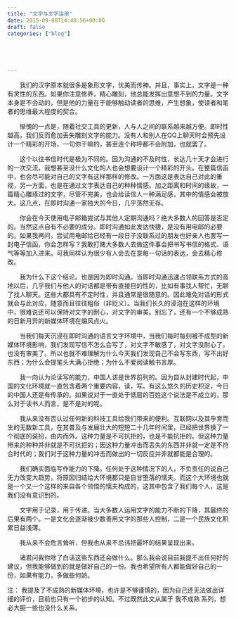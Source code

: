 ```yaml
---
title: "文字与文字运用"
date: 2015-09-08T14:48:56+08:00
draft: false
categories: ["blog"]





---
```


　　我们的汉字原本就很多是象形文字，优美而传神。并且，事实上，文字是一种有灵性的东西。如果你注意修养，精心雕刻，他总能发挥出意想不到的力量。文字本身是不会动的，但是他的力量在于能够触动读者的思维，产生想象，使读者和笔者的思维最大程度的契合。

<!--more-->

　　惭愧的一点是，随着社交工具的更新，人与人之间的联系越来越方便。即时性越高，我们反而愈加丢失雕刻文字的能力。没有人和别人在QQ上聊天时会预先设计一个精彩的开场，一句你干嘛的，甚至连个称呼都不会附加，也就罢了。

　　这个以往书信时代是极为不同的。因为沟通的不及时性，长达几十天才会进行的一次交流，我想甚至没什么文化的人也会想要设计一个精彩的开头。在整篇信函中，也会尽可能对自己的文字有这样那样的修改。一方面这是表达自己对此的重视，另一方面，也是在通过文字表达自己的种种情感。加之距离和时间的缘故，一篇精心雕琢过的文字，尽管不完美，也会给读信人一种满足感，其中的情感会被放大。这几点，在即时沟通一家独大的今日，几乎荡然无存。

　　你会在今天使用电子邮箱尝试与其他人定期沟通吗？绝大多数人的回答是否定的。当然这点自有不必要的成分。即时沟通如此发达快捷，是没有用电邮的必要的。如果我再问，尝试用电邮给已经有一段日子没联系过的朋友也好亲人也罢写一封电子信函，你会怎样写？我敢打赌大多数人去做这件事会把书写书信的格式、语气等等加入进来。可我同样认为很少有人会去在意每一句话的表达，会去精心修改。

　　我为什么下这个结论。也是因为即时沟通。当即时沟通迅速占领联系方式的高地以后，几乎我们与他人的对话都是带有直接目的性的，比如有事找人帮忙，无聊了找人聊天。这些大都具有不定时性，并且通常是很随意的。因此难免对话的形式就会与此对应，随意而且往往粗俗（非贬义）。当我们长久的浸泡在这样的环境中，很难说还可以保持对文字的耐心，对文字的审美。别忘了，还有一个不够成熟的日新月异的新媒体环境在煽风点火。

　　当我们每天沉浸在即时沟通的语言文字环境中，当我们每时每刻被不成型的新媒体环境影响，我们发现写信不怎么会写了，对文字不敏感了，对文字没耐心了，也没有审美了。所以也就不难理解为什么今天我们发现自己不会写东西，写不出好东西；为什么会提笔头大满心拒绝；为什么不爱阅读触书言厚。

　　我一向认为论读写的能力，中国人该是世界前列的。因为自从封建时代起，中国的文化环境就一直包含着两个重要内容，读，写。有这么悠久的历史积淀，今日的中国人还是有传承的。如果说对于一直处于低层的百姓这个说法是不成立的，那么对于读书人而言，是不是对的呢。

　　我从来没有否认过任何新的科技工具给我们带来的便利。互联网以及其孕育而生的无数新工具，在其普及与发展壮大的短短二十几年时间里，已经把世界换了一个彻底的装扮，由内而外。这种力量是不可抗拒的，也是不能抗拒的。但这种力量带来的种种并非就是不可抗拒的；因这种力量冲击而丢失的东西并非就一定是不符合时代的；我们对于这种力量的冲击而做出的一切反应并非就都能是合理的。

　　我们确实面临写作能力的下降。任何处于这种情况下的人，不负责任的说自己无力改变大趋势，将原因归结给大环境都只是自甘堕落的懦夫。而这个大环境也就是一个又一个这样的来自各个领悟的懦夫构成的，这其中包含了我们每个人，这是我们没有意识到的。

　　文字用于记录，用于传递。当大多数人运用文字的能力不断的下降，其最终的后果有两个。一是文化会逐渐被少数善用文字的那些人控制，二是一个民族文化积累日益浅薄。

　　我从来不会危言耸听，但我也从来不忌讳把最坏的结果呈现出来。

　　诸君问我你除了白话这些东西还会做什么。那么我会说目前我提不出任何好的建议，但我能够做到的就是做好自己的一份。我也希望所有人都能做好自己的一份，如果有能力，多做些何妨。



注：
我提及了不成熟的新媒体环境，也许是不够谨慎的，因为自己还无法做出详细的评价，目前也只有一个初步的认知。不过既然此文从属于 我不成熟 系列，想必大胆一些也没什么关系。
